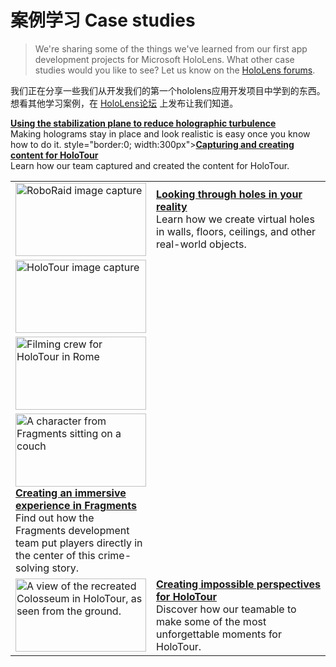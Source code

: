 # 案例学习 Case studies
> We're sharing some of the things we've learned from our first app development projects for Microsoft HoloLens. What other case studies would you like to see? Let us know on the <a href="https://forums.hololens.com">HoloLens forums</a>.

我们正在分享一些我们从开发我们的第一个hololens应用开发项目中学到的东西。
想看其他学习案例，在 [HoloLens论坛](https://forums.hololens.com) 上发布让我们知道。

<table style="border:0">
    <tbody>
        <tr>
            <td style="border:0">
                <a href="case_study_-_looking_through_holes_in_your_reality">
                <img alt="RoboRaid image capture" width="209" height="117" src="https://az835927.vo.msecnd.net/sites/holographic/resources/images/roboraid-small.png"></a></td><td style="border:0; width:300px"><b><a href="case_study_-_looking_through_holes_in_your_reality">
                Looking through holes in your reality</a></b><br>Learn how we create virtual holes in walls, floors, ceilings, and other real-world objects.
            </td>
        </tr>
    <tr>
        <td style="border:0"><a href="case_study_-_using_the_stabilization_plane_to_reduce_holographic_turbulence"><img alt="HoloTour image capture" width="209" height="117" src="https://az835927.vo.msecnd.net/sites/holographic/resources/images/holotour-stabilization-plane_thumb.jpg"></a></td><tstyle="border:0; width:300px"><b><a href="case_study_-_using_the_stabilization_plane_to_reduce_holographic_turbulence">Using the stabilization plane to reduce holographic turbulence</a></b><br>Making holograms stay in place and look realistic is easy once you know how to do it.</td>
    </tr>
    <tr>
        <td style="border:0"><a href="case_study_-_capturing_and_creating_content_for_holotour"><img alt="Filming crew for HoloTour in Rome" width="209" height="117" src="https://az835927.vo.msecnd.net/sites/holographic/resources/images/holotour-filming-crew-rome_thumb.jpg"></a></td>style="border:0; width:300px"><b><a href="case_study_-_capturing_and_creating_content_for_holotour">Capturing and creating content for HoloTour</a></b><br>Learn how our team captured and created the content for HoloTour.</td>
    </tr>
    <tr>
        <td style="border:0"><a href="case_study_-_creating_an_immersive_experience_in_fragments"><img alt="A character from Fragments sitting on a couch" width="209" height="117" src="https://az835927.vo.msecnd.net/sites/holographic/resources/images/fragments_thumb.jpg"></a></tdstyle="border:0; width:300px"><b><a href="case_study_-_creating_an_immersive_experience_in_fragments">Creating an immersive experience in Fragments</a></b><br> Find out how the Fragments development team put players directly in the center of this crime-solving story.</td>
    </tr>
    <tr>
        <td style="border:0"><a href="case_study_-_creating_impossible_perspectives_for_holotour"><img alt="A view of the recreated Colosseum in HoloTour, as seen from the ground." width="209" height="117src="https://az835927.vo.msecnd.net/sites/holographic/resources/images/colosseum-thumb.png"></a></td><td style="border:0; width:300px"><b><a href="case_study_-_creating_impossible_perspectives_for_holotour">Creating impossible perspectives for HoloTour</a></b><br>Discover how our teamable to make some of the most unforgettable moments for HoloTour.</td>
    </tr>
    </tbody>
</table>